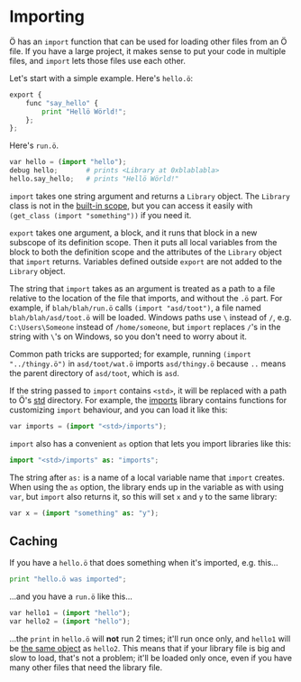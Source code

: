 # Importing

Ö has an `import` function that can be used for loading other files from an Ö
file. If you have a large project, it makes sense to put your code in multiple
files, and `import` lets those files use each other.

Let's start with a simple example. Here's `hello.ö`:

```python
export {
    func "say_hello" {
        print "Hellö Wörld!";
    };
};
```

Here's `run.ö`.

```python
var hello = (import "hello");
debug hello;       # prints <Library at 0xblablabla>
hello.say_hello;   # prints "Hellö Wörld!"
```

`import` takes one string argument and returns a `Library` object. The
`Library` class is not in the [built-in scope], but you can access it easily
with `(get_class (import "something"))` if you need it.

`export` takes one argument, a block, and it runs that block in a new subscope
of its definition scope. Then it puts all local variables from the block to
both the definition scope and the attributes of the `Library` object that
`import` returns. Variables defined outside `export` are not added to the
`Library` object.

The string that `import` takes as an argument is treated as a path to a file
relative to the location of the file that imports, and without the `.ö` part.
For example, if `blah/blah/run.ö` calls `(import "asd/toot")`, a file named
`blah/blah/asd/toot.ö` will be loaded. Windows paths use `\` instead of `/`,
e.g. `C:\Users\Someone` instead of `/home/someone`, but `import` replaces `/`'s
in the string with `\`'s on Windows, so you don't need to worry about it.

Common path tricks are supported; for example, running `(import "../thingy.ö")`
in `asd/toot/wat.ö` imports `asd/thingy.ö` because `..` means the parent
directory of `asd/toot`, which is `asd`.

If the string passed to `import` contains `<std>`, it will be replaced with a
path to Ö's [std](../std) directory. For example, the
[imports](std/imports.md) library contains functions for customizing
`import` behaviour, and you can load it like this:

```python
var imports = (import "<std>/imports");
```

`import` also has a convenient `as` option that lets you import libraries like
this:

```python
import "<std>/imports" as: "imports";
```

The string after `as:` is a name of a local variable name that `import`
creates. When using the `as` option, the library ends up in the variable as
with using `var`, but `import` also returns it, so this will set `x` and `y` to
the same library:

```python
var x = (import "something" as: "y");
```


## Caching

If you have a `hello.ö` that does something when it's imported, e.g. this...

```python
print "hello.ö was imported";
```

...and you have a `run.ö` like this...

```python
var hello1 = (import "hello");
var hello2 = (import "hello");
```

...the `print` in `hello.ö` will **not** run 2 times; it'll run once only, and
`hello1` will be [the same object](builtins.md#same_object) as `hello2`. This
means that if your library file is big and slow to load, that's not a problem;
it'll be loaded only once, even if you have many other files that need the
library file.


[built-in scope]: tutorial.md#scopes
